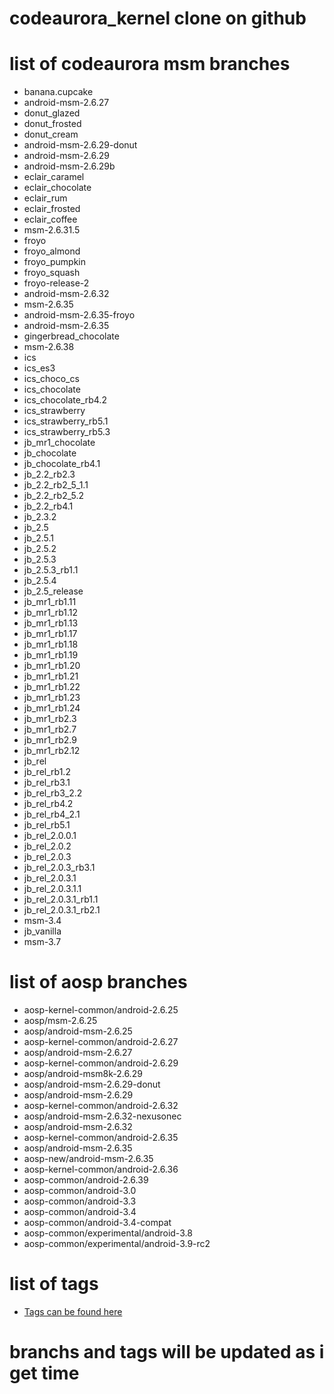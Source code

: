 codeaurora_kernel clone on github
========================

list of codeaurora msm branches 
=================

- banana.cupcake
- android-msm-2.6.27
- donut_glazed
- donut_frosted
- donut_cream
- android-msm-2.6.29-donut
- android-msm-2.6.29
- android-msm-2.6.29b
- eclair_caramel
- eclair_chocolate
- eclair_rum
- eclair_frosted
- eclair_coffee
- msm-2.6.31.5
- froyo
- froyo_almond
- froyo_pumpkin
- froyo_squash 
- froyo-release-2
- android-msm-2.6.32
- msm-2.6.35
- android-msm-2.6.35-froyo
- android-msm-2.6.35
- gingerbread_chocolate
- msm-2.6.38
- ics
- ics_es3
- ics_choco_cs
- ics_chocolate
- ics_chocolate_rb4.2
- ics_strawberry
- ics_strawberry_rb5.1
- ics_strawberry_rb5.3
- jb_mr1_chocolate
- jb_chocolate
- jb_chocolate_rb4.1
- jb_2.2_rb2.3
- jb_2.2_rb2_5_1.1 
- jb_2.2_rb2_5.2
- jb_2.2_rb4.1
- jb_2.3.2
- jb_2.5
- jb_2.5.1
- jb_2.5.2 
- jb_2.5.3
- jb_2.5.3_rb1.1
- jb_2.5.4
- jb_2.5_release
- jb_mr1_rb1.11
- jb_mr1_rb1.12
- jb_mr1_rb1.13
- jb_mr1_rb1.17
- jb_mr1_rb1.18
- jb_mr1_rb1.19 
- jb_mr1_rb1.20
- jb_mr1_rb1.21
- jb_mr1_rb1.22
- jb_mr1_rb1.23 
- jb_mr1_rb1.24 
- jb_mr1_rb2.3
- jb_mr1_rb2.7 
- jb_mr1_rb2.9 
- jb_mr1_rb2.12
- jb_rel
- jb_rel_rb1.2
- jb_rel_rb3.1
- jb_rel_rb3_2.2 
- jb_rel_rb4.2
- jb_rel_rb4_2.1 
- jb_rel_rb5.1 
- jb_rel_2.0.0.1 
- jb_rel_2.0.2
- jb_rel_2.0.3
- jb_rel_2.0.3_rb3.1
- jb_rel_2.0.3.1 
- jb_rel_2.0.3.1.1
- jb_rel_2.0.3.1_rb1.1 
- jb_rel_2.0.3.1_rb2.1 
- msm-3.4
- jb_vanilla
- msm-3.7

list of aosp branches 
=================

- aosp-kernel-common/android-2.6.25
- aosp/msm-2.6.25
- aosp/android-msm-2.6.25
- aosp-kernel-common/android-2.6.27
- aosp/android-msm-2.6.27
- aosp-kernel-common/android-2.6.29
- aosp/android-msm8k-2.6.29
- aosp/android-msm-2.6.29-donut
- aosp/android-msm-2.6.29
- aosp-kernel-common/android-2.6.32
- aosp/android-msm-2.6.32-nexusonec
- aosp/android-msm-2.6.32 
- aosp-kernel-common/android-2.6.35
- aosp/android-msm-2.6.35 
- aosp-new/android-msm-2.6.35
- aosp-kernel-common/android-2.6.36
- aosp-common/android-2.6.39
- aosp-common/android-3.0 
- aosp-common/android-3.3 
- aosp-common/android-3.4
- aosp-common/android-3.4-compat
- aosp-common/experimental/android-3.8
- aosp-common/experimental/android-3.9-rc2


list of tags
=============

* [Tags can be found here](https://github.com/RonGokhale/codeaurora_kernel/tags)

branchs and tags will be updated as i get time 
==============================================
